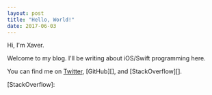 ```yaml
---
layout: post
title: "Hello, World!"
date: 2017-06-03
---
```

Hi, I'm Xaver.

Welcome to my blog. I'll be writing about iOS/Swift programming here.

You can find me on [Twitter][], [GitHub][], and [StackOverflow][].

[Twitter]: 
[GitHub]:
[StackOverflow]:
